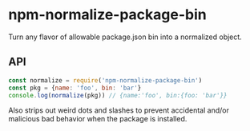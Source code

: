 # npm-normalize-package-bin

Turn any flavor of allowable package.json bin into a normalized object.

## API

```javascript
const normalize = require('npm-normalize-package-bin')
const pkg = {name: 'foo', bin: 'bar'}
console.log(normalize(pkg)) // {name:'foo', bin:{foo: 'bar'}}
```

Also strips out weird dots and slashes to prevent accidental and/or malicious bad behavior when the package is installed.

